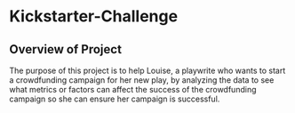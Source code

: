 # Kickstarter-Challenge
## Overview of Project
The purpose of this project is to help Louise, a playwrite who wants to start a crowdfunding campaign for her new play, by analyzing the data to see what metrics or factors can affect the success of the crowdfunding campaign so she can ensure her campaign is successful.
